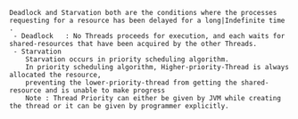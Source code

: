 



    Deadlock and Starvation both are the conditions where the processes requesting for a resource has been delayed for a long|Indefinite time . 
     - Deadlock   : No Threads proceeds for execution, and each waits for shared-resources that have been acquired by the other Threads.
     - Starvation  
        Starvation occurs in priority scheduling algorithm. 
        In priority scheduling algorithm, Higher-priority-Thread is always allocated the resource,
        preventing the lower-priority-thread from getting the shared-resource and is unable to make progress
        Note : Thread Priority can either be given by JVM while creating the thread or it can be given by programmer explicitly.
